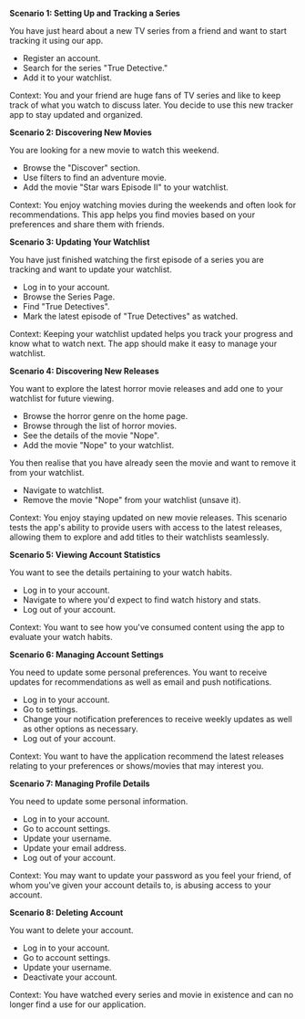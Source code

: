 **Scenario 1: Setting Up and Tracking a Series**

You have just heard about a new TV series from a friend and want to start tracking it using our app. 

- Register an account.
- Search for the series "True Detective."
- Add it to your watchlist.

Context: You and your friend are huge fans of TV series and like to keep track of what you watch to discuss later. You decide to use this new tracker app to stay updated and organized.


**Scenario 2: Discovering New Movies**

You are looking for a new movie to watch this weekend. 

- Browse the "Discover" section.
- Use filters to find an adventure movie.
- Add the movie "Star wars Episode II" to your watchlist.

Context: You enjoy watching movies during the weekends and often look for recommendations. This app helps you find movies based on your preferences and share them with friends.


**Scenario 3: Updating Your Watchlist**

You have just finished watching the first episode of a series you are tracking and want to update your watchlist.

- Log in to your account.
- Browse the Series Page.
- Find "True Detectives".
- Mark the latest episode of "True Detectives" as watched.

Context: Keeping your watchlist updated helps you track your progress and know what to watch next. The app should make it easy to manage your watchlist.


**Scenario 4: Discovering New Releases**

You want to explore the latest horror movie releases and add one to your watchlist for future viewing.

- Browse the horror genre on the home page.
- Browse through the list of horror movies.
- See the details of the movie "Nope".
- Add the movie "Nope" to your watchlist.

You then realise that you have already seen the movie and want to remove it from your watchlist.

- Navigate to watchlist.
- Remove the movie "Nope" from your watchlist (unsave it).

Context: You enjoy staying updated on new movie releases. This scenario tests the app's ability to provide users with access to the latest releases, allowing them to explore and add titles to their watchlists seamlessly.


**Scenario 5: Viewing Account Statistics**

You want to see the details pertaining to your watch habits.

- Log in to your account.
- Navigate to where you'd expect to find watch history and stats.
- Log out of your account.

Context: You want to see how you've consumed content using the app to evaluate your watch habits.


**Scenario 6: Managing Account Settings**

You need to update some personal preferences. You want to receive updates for recommendations as well as email and push notifications.

- Log in to your account.
- Go to settings.
- Change your notification preferences to receive weekly updates as well as other options as necessary.
- Log out of your account.

Context: You want to have the application recommend the latest releases relating to your preferences or shows/movies that may interest you.


**Scenario 7: Managing Profile Details**

You need to update some personal information.

- Log in to your account.
- Go to account settings.
- Update your username.
- Update your email address.
- Log out of your account.

Context: You may want to update your password as you feel your friend, of whom you've given your account details to, is abusing access to your account.

**Scenario 8: Deleting Account**

You want to delete your account.

- Log in to your account.
- Go to account settings.
- Update your username.
- Deactivate your account.

Context: You have watched every series and movie in existence and can no longer find a use for our application.


